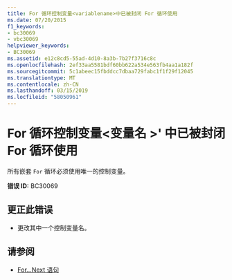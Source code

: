 ```yaml
---
title: For 循环控制变量<variablename>中已被封闭 For 循环使用
ms.date: 07/20/2015
f1_keywords:
- bc30069
- vbc30069
helpviewer_keywords:
- BC30069
ms.assetid: e12c8cd5-55ad-4d10-8a3b-7b27f3716c8c
ms.openlocfilehash: 2ef33aa5581bdf60bb622a534e563fb4aa1a182f
ms.sourcegitcommit: 5c1abeec15fbddcc7dbaa729fabc1f1f29f12045
ms.translationtype: MT
ms.contentlocale: zh-CN
ms.lasthandoff: 03/15/2019
ms.locfileid: "58050961"
---
```

# <a name="for-loop-control-variable-variablename-already-in-use-by-an-enclosing-for-loop"></a>For 循环控制变量\<变量名 >' 中已被封闭 For 循环使用
所有嵌套 `For` 循环必须使用唯一的控制变量。  
  
 **错误 ID:** BC30069  
  
## <a name="to-correct-this-error"></a>更正此错误  
  
-   更改其中一个控制变量名。  
  
## <a name="see-also"></a>请参阅

- [For...Next 语句](../../visual-basic/language-reference/statements/for-next-statement.md)
